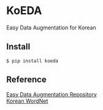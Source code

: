 # KoEDA
Easy Data Augmentation for Korean

## Install
```shell script
$ pip install koeda
```

## Reference

[Easy Data Augmentation Repository](https://github.com/jasonwei20/eda_nlp)  
[Korean WordNet](http://wordnet.kaist.ac.kr/)
